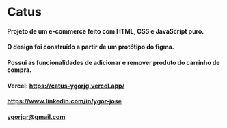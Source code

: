 # Catus

#### Projeto de um e-commerce feito com HTML, CSS e JavaScript puro.

#### O design foi construído a partir de um protótipo do figma.

#### Possui as funcionalidades de adicionar e remover produto do carrinho de compra.

#### Vercel: https://catus-ygorjg.vercel.app/

#### https://www.linkedin.com/in/ygor-jose

#### ygorjgr@gmail.com
